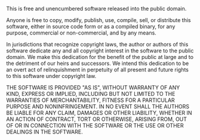 This is free and unencumbered software released into the public domain.

Anyone is free to copy, modify, publish, use, compile, sell, or distribute this software,
either in source code form or as a compiled binary, for any purpose, commercial or non-commercial,
and by any means.

In jurisdictions that recognize copyright laws, the author or authors of this software dedicate
any and all copyright interest in the software to the public domain. We make this dedication for
the benefit of the public at large and to the detriment of our heirs and successors. We intend
this dedication to be an overt act of relinquishment in perpetuity of all present and future
rights to this software under copyright law.

THE SOFTWARE IS PROVIDED "AS IS", WITHOUT WARRANTY OF ANY KIND, EXPRESS OR IMPLIED, INCLUDING
BUT NOT LIMITED TO THE WARRANTIES OF MERCHANTABILITY, FITNESS FOR A PARTICULAR PURPOSE AND
NONINFRINGEMENT. IN NO EVENT SHALL THE AUTHORS BE LIABLE FOR ANY CLAIM, DAMAGES OR OTHER LIABILITY,
WHETHER IN AN ACTION OF CONTRACT, TORT OR OTHERWISE, ARISING FROM, OUT OF OR IN CONNECTION WITH
THE SOFTWARE OR THE USE OR OTHER DEALINGS IN THE SOFTWARE.
